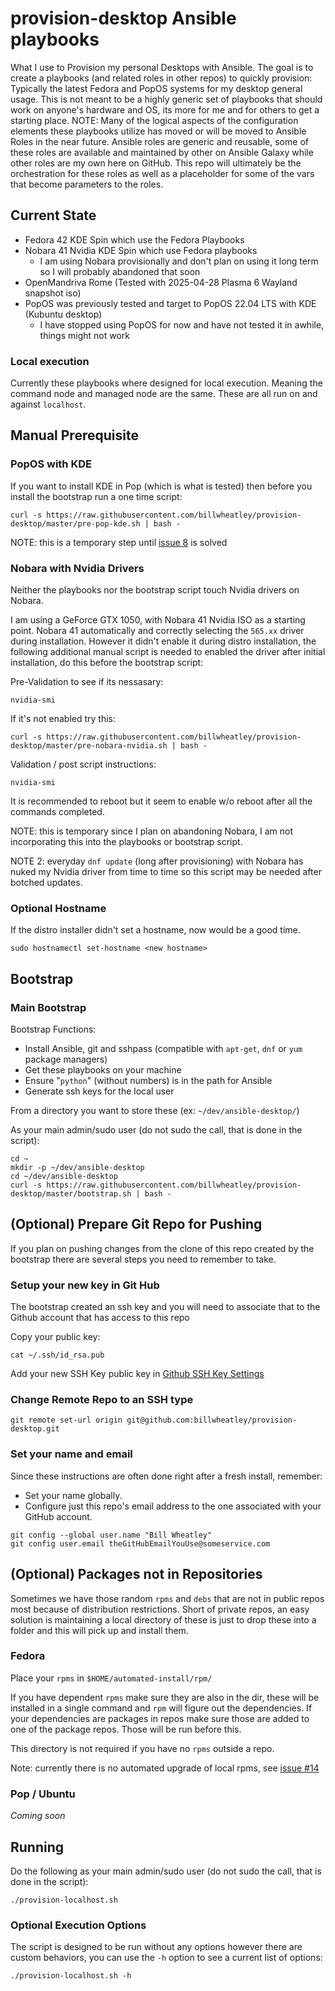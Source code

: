 # provision-desktop Ansible playbooks

What I use to Provision my personal Desktops with Ansible. The goal is to create a playbooks (and related roles in other repos) to quickly provision: Typically the latest Fedora and PopOS systems for my desktop general usage.  This is not meant to be a highly generic set of playbooks that should work on anyone's hardware and OS, its more for me and for others to get a starting place. NOTE: Many of the logical aspects of the configuration elements these playbooks utilize has moved or will be moved to Ansible Roles in the near future.  Ansible roles are generic and reusable, some of these roles are available and maintained by other on Ansible Galaxy while other roles are my own here on GitHub.  This repo will ultimately be the orchestration for these roles as well as a placeholder for some of the vars that become parameters to the roles.

## Current State

* Fedora 42 KDE Spin which use the Fedora Playbooks
* Nobara 41 Nvidia KDE Spin which use Fedora playbooks
  * I am using Nobara provisionally and don't plan on using it long term so I will probably abandoned that soon
* OpenMandriva Rome (Tested with 2025-04-28 Plasma 6 Wayland snapshot iso)
* PopOS was previously tested and target to PopOS 22.04 LTS with KDE (Kubuntu desktop)
  * I have stopped using PopOS for now and have not tested it in awhile, things might not work

### Local execution

Currently these playbooks where designed for local execution. Meaning the command node and managed node are the same. These are all run on and against `localhost`.

## Manual Prerequisite

### PopOS with KDE

If you want to install KDE in Pop (which is what is tested) then before you install the bootstrap run a one time script:

```console
curl -s https://raw.githubusercontent.com/billwheatley/provision-desktop/master/pre-pop-kde.sh | bash -
```

NOTE: this is a temporary step until [issue 8](https://github.com/billwheatley/provision-desktop/issues/8) is solved

### Nobara with Nvidia Drivers

Neither the playbooks nor the bootstrap script touch Nvidia drivers on Nobara.

I am using a GeForce GTX 1050, with Nobara 41 Nvidia ISO as a starting point. Nobara 41 automatically and correctly selecting the `565.xx` driver during installation.  However it didn't enable it during distro installation, the following additional manual script is needed to enabled the driver after initial installation, do this before the bootstrap script:

Pre-Validation to see if its nessasary:

```console
nvidia-smi
```

If it's not enabled try this:

```console
curl -s https://raw.githubusercontent.com/billwheatley/provision-desktop/master/pre-nobara-nvidia.sh | bash -
```

Validation / post script instructions:

```console
nvidia-smi
```

It is recommended to reboot but it seem to enable w/o reboot after all the commands completed.

NOTE: this is temporary since I plan on abandoning Nobara, I am not incorporating this into the playbooks or bootstrap script.

NOTE 2: everyday `dnf update` (long after provisioning) with Nobara has nuked my Nvidia driver from time to time so this script may be needed after botched updates.

### Optional Hostname

If the distro installer didn't set a hostname, now would be a good time.

```console
sudo hostnamectl set-hostname <new hostname>
```

## Bootstrap

### Main Bootstrap

Bootstrap Functions:

* Install Ansible, git and sshpass (compatible with `apt-get`, `dnf` or `yum` package managers)
* Get these playbooks on your machine
* Ensure "`python`" (without numbers) is in the path for Ansible
* Generate ssh keys for the local user

From a directory you want to store these (ex: `~/dev/ansible-desktop/`)

As your main admin/sudo user (do not sudo the call, that is done in the script):

```console
cd ~
mkdir -p ~/dev/ansible-desktop
cd ~/dev/ansible-desktop
curl -s https://raw.githubusercontent.com/billwheatley/provision-desktop/master/bootstrap.sh | bash -
```

## (Optional) Prepare Git Repo for Pushing

If you plan on pushing changes from the clone of this repo created by the bootstrap there are several steps you need to remember to take.

### Setup your new key in Git Hub

The bootstrap created an ssh key and you will need to associate that to the Github account that has access to this repo

Copy your public key:

```console
cat ~/.ssh/id_rsa.pub
```

Add your new SSH Key public key in [Github SSH Key Settings](https://github.com/settings/keys)

### Change Remote Repo to an SSH type

```console
git remote set-url origin git@github.com:billwheatley/provision-desktop.git
```

### Set your name and email

Since these instructions are often done right after a fresh install, remember:

* Set your name globally.
* Configure just this repo's email address to the one associated with your GitHub account.

```console
git config --global user.name "Bill Wheatley"
git config user.email theGitHubEmailYouUse@someservice.com
```

## (Optional) Packages not in Repositories

Sometimes we have those random `rpms` and `debs` that are not in public repos most because of distribution restrictions. Short of private repos, an easy solution is maintaining a local directory of these is just to drop these into a folder and this will pick up and install them.

### Fedora

Place your `rpms` in `$HOME/automated-install/rpm/`

If you have dependent `rpms` make sure they are also in the dir, these will be installed in a single command and `rpm` will figure out the dependencies. If your dependencies are packages in repos make sure those are added to one of the package repos. Those will be run before this.

This directory is not required if you have no `rpms` outside a repo.

Note: currently there is no automated upgrade of local rpms, see [issue #14](https://github.com/billwheatley/provision-desktop/issues/14)

### Pop / Ubuntu

*Coming soon*

## Running

Do the following as your main admin/sudo user (do not sudo the call, that is done in the script):

```console
./provision-localhost.sh
```

### Optional Execution Options

The script is designed to be run without any options however there are custom behaviors, you can use the `-h` option to see a current list of options:

```console
./provision-localhost.sh -h
```
